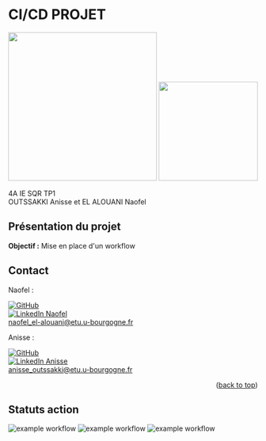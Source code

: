 <a name="readme-top"></a>

# CI/CD PROJET


<p align="center">
  <img src="https://user-images.githubusercontent.com/93181410/166483696-8a4daae2-d6e3-4a61-b425-f5118cc6e085.png" width="300"/>
  <img src="https://user-images.githubusercontent.com/93181410/210587101-8d27cb1b-14ed-4bad-8c16-a579c4ad7289.png" width="200"/>
</p>

4A IE SQR TP1  
OUTSSAKKI Anisse et EL ALOUANI Naofel

## Présentation du projet
**Objectif :** Mise en place d'un workflow 

## Contact

Naofel : 

[![GitHub][github-shield1]][github-url]     
[![LinkedIn Naofel][linkedin-shield]][linkedin-url]    
naofel_el-alouani@etu.u-bourgogne.fr


Anisse : 

[![GitHub][github-shield2]][github-url1]   
[![LinkedIn Anisse][linkedin-shield]][linkedin-url2]  
anisse_outssakki@etu.u-bourgogne.fr


<p align="right">(<a href="#readme-top">back to top</a>)</p>

## Statuts action

![example workflow](https://github.com/Naofel-eal/4A_SQR_CI-CD/workflows/curl.yml/badge.svg)
![example workflow](https://github.com/Naofel-eal/4A_SQR_CI-CD/workflows/echoPush.yml/badge.svg)
![example workflow](https://github.com/Naofel-eal/4A_SQR_CI-CD/workflows/pythonMain.yml/badge.svg)


[linkedin-shield]: https://img.shields.io/badge/-LinkedIn-black.svg?style=for-the-badge&logo=linkedin&colorB=555
[linkedin-url]: https://www.linkedin.com/in/naofel-el-alouani-83a947197/
[linkedin-url2]: https://www.linkedin.com/in/anisse-outssakki-101926199/
[github-shield1]: https://img.shields.io/github/followers/AnisseO?style=social
[github-shield2]: https://img.shields.io/github/followers/Naofel-eal?style=social
[github-url]: https://github.com/Naofel-eal
[github-url1]: https://github.com/AnisseO
[mail-shield]: https://www.icone-png.com/png/10/9870.png
